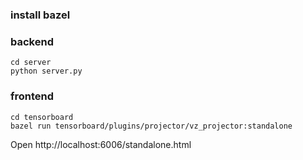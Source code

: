 ### install bazel 

### backend
```
cd server
python server.py
```

### frontend
```
cd tensorboard
bazel run tensorboard/plugins/projector/vz_projector:standalone
```
Open http://localhost:6006/standalone.html
